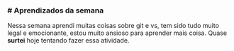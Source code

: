 <h3># Aprendizados da semana</h3>
<p>Nessa semana aprendi muitas coisas sobre git e vs, tem sido tudo muito legal e emocionante, estou muito ansioso para aprender mais coisa. Quase <b>surtei</b> hoje tentando fazer essa atividade.</p>
